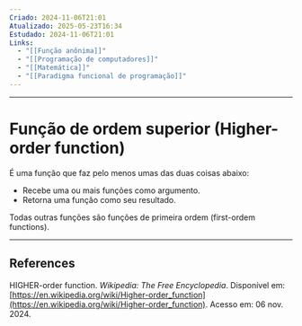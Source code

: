 ```yaml
---
Criado: 2024-11-06T21:01
Atualizado: 2025-05-23T16:34
Estudado: 2024-11-06T21:01
Links:
  - "[[Função anônima]]"
  - "[[Programação de computadores]]"
  - "[[Matemática]]"
  - "[[Paradigma funcional de programação]]"
---
```

---
# Função de ordem superior (Higher-order function)

É uma função que faz pelo menos umas das duas coisas abaixo:

- Recebe uma ou mais funções como argumento.
- Retorna uma função como seu resultado.

Todas outras funções são funções de primeira ordem (first-ordem functions).

---
## References

HIGHER-order function. _Wikipedia: The Free Encyclopedia_. Disponível em: [https://en.wikipedia.org/wiki/Higher-order_function](https://en.wikipedia.org/wiki/Higher-order_function). Acesso em: 06 nov. 2024.